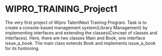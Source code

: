 # WIPRO_TRAINING_Project1
The very first project of Wipro TalentNext Training Program. Task is to create a console-based management system(Library Management) by implementing interfaces and extending the classes(Concept of classes and interfaces).
Here, there are two classes Main and Book, one interface issue_a_book. The main class extends Book and implements issue_a_book for its funtioning.

